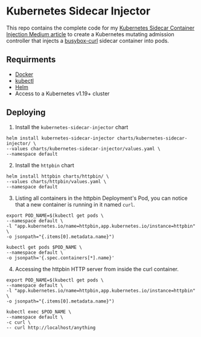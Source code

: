 # Kubernetes Sidecar Injector

This repo contains the complete code for my [Kubernetes Sidecar Container Injection Medium article](https://medium.com/@mohllal/kubernetes-sidecar-container-injection-61ecfcc7b22b) to create a Kubernetes mutating admission controller that injects a [busybox-curl](https://hub.docker.com/r/yauritux/busybox-curl) sidecar container into pods.

## Requirments

- [Docker](https://www.docker.com/)
- [kubectl](https://kubernetes.io/docs/reference/kubectl/)
- [Helm](https://helm.sh/)
- Access to a Kubernetes v1.19+ cluster

## Deploying

1. Install the `kubernetes-sidecar-injector` chart

```shell
helm install kubernetes-sidecar-injector charts/kubernetes-sidecar-injector/ \
--values charts/kubernetes-sidecar-injector/values.yaml \
--namespace default
```

2. Install the `httpbin` chart

```shell
helm install httpbin charts/httpbin/ \
--values charts/httpbin/values.yaml \
--namespace default
```

3. Listing all containers in the httpbin Deployment's Pod, you can notice that a new container is running in it named `curl`.

```shell
export POD_NAME=$(kubectl get pods \
--namespace default \
-l "app.kubernetes.io/name=httpbin,app.kubernetes.io/instance=httpbin" \
-o jsonpath="{.items[0].metadata.name}")

kubectl get pods $POD_NAME \
--namespace default \
-o jsonpath='{.spec.containers[*].name}'
```

4. Accessing the httpbin HTTP server from inside the curl container.

```shell
export POD_NAME=$(kubectl get pods \
--namespace default \
-l "app.kubernetes.io/name=httpbin,app.kubernetes.io/instance=httpbin" \
-o jsonpath="{.items[0].metadata.name}")

kubectl exec $POD_NAME \
--namespace default \
-c curl \
-- curl http://localhost/anything
```
